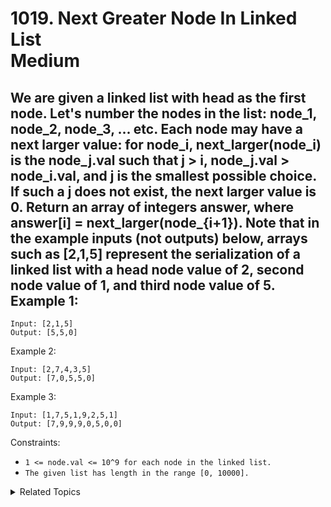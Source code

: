 # 1019. Next Greater Node In Linked List<br> Medium

## We are given a linked list with head as the first node.  Let's number the nodes in the list: node_1, node_2, node_3, ... etc. Each node may have a next larger value: for node_i, next_larger(node_i) is the node_j.val such that j > i, node_j.val > node_i.val, and j is the smallest possible choice.  If such a j does not exist, the next larger value is 0. Return an array of integers answer, where answer[i] = next_larger(node_{i+1}). Note that in the example inputs (not outputs) below, arrays such as [2,1,5] represent the serialization of a linked list with a head node value of 2, second node value of 1, and third node value of 5. Example 1:

```
Input: [2,1,5]
Output: [5,5,0]
```

Example 2:

```
Input: [2,7,4,3,5]
Output: [7,0,5,5,0]
```

Example 3:

```
Input: [1,7,5,1,9,2,5,1]
Output: [7,9,9,9,0,5,0,0]
```

Constraints:

- `1 <= node.val <= 10^9 for each node in the linked list.`
- `The given list has length in the range [0, 10000].`


<details>

<summary> Related Topics </summary>

-   `Linked List`
-   `Stack`

</details>